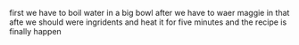 first we have to boil water in a big bowl
after we have to waer maggie in that
afte we should were ingridents
and heat it for five minutes
and the recipe is finally happen
